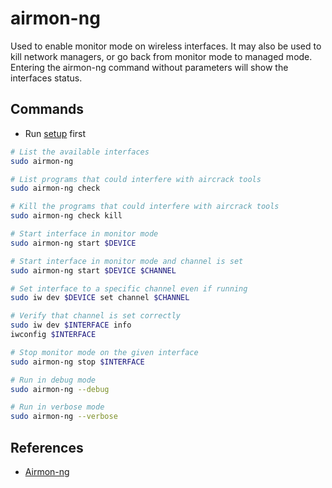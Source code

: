 # airmon-ng

Used to enable monitor mode on wireless interfaces. It may also be used to kill network managers, or go back from monitor mode to managed mode. Entering the airmon-ng command without parameters will show the interfaces status.

## Commands

* Run [setup](../setup.md) first

```bash
# List the available interfaces
sudo airmon-ng

# List programs that could interfere with aircrack tools
sudo airmon-ng check

# Kill the programs that could interfere with aircrack tools
sudo airmon-ng check kill

# Start interface in monitor mode
sudo airmon-ng start $DEVICE

# Start interface in monitor mode and channel is set
sudo airmon-ng start $DEVICE $CHANNEL

# Set interface to a specific channel even if running
sudo iw dev $DEVICE set channel $CHANNEL

# Verify that channel is set correctly
sudo iw dev $INTERFACE info
iwconfig $INTERFACE

# Stop monitor mode on the given interface
sudo airmon-ng stop $INTERFACE

# Run in debug mode
sudo airmon-ng --debug

# Run in verbose mode
sudo airmon-ng --verbose
```

## References

* [Airmon-ng](https://www.aircrack-ng.org/doku.php?id=airmon-ng)

